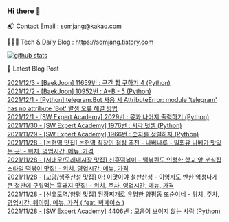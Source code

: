 ### Hi there 👋

📬  Contact Email : somjang@kakao.com

👨🏻‍💻  Tech & Daily Blog : https://somjang.tistory.com

[![github stats](https://github-readme-stats.vercel.app/api?username=SOMJANG&show_icons=true&hide_border=False)](https://somjang.tistory.com)

🤩 Latest Blog Post

[2021/12/3 - [BaekJoon] 11659번 : 구간 합 구하기 4 (Python)](https://somjang.tistory.com/entry/BaekJoon-11659%EB%B2%88-%EA%B5%AC%EA%B0%84-%ED%95%A9-%EA%B5%AC%ED%95%98%EA%B8%B0-4-Python) <br>
[2021/12/2 - [BaekJoon] 10952번 : A+B - 5 (Python)](https://somjang.tistory.com/entry/BaekJoon-10952%EB%B2%88-AB-5-Python) <br>
[2021/12/1 - [Python] telegram.Bot 사용 시 AttributeError: module 'telegram' has no attribute 'Bot' 발생 오류 해결 방법](https://somjang.tistory.com/entry/Python-telegramBot-%EC%82%AC%EC%9A%A9-%EC%8B%9C-AttributeError-module-telegram-has-no-attribute-Bot-%EB%B0%9C%EC%83%9D-%EC%98%A4%EB%A5%98-%ED%95%B4%EA%B2%B0-%EB%B0%A9%EB%B2%95) <br>
[2021/12/1 - [SW Expert Academy] 2029번 : 몫과 나머지 출력하기 (Python)](https://somjang.tistory.com/entry/SW-Expert-Academy-2029%EB%B2%88-%EB%AA%AB%EA%B3%BC-%EB%82%98%EB%A8%B8%EC%A7%80-%EC%B6%9C%EB%A0%A5%ED%95%98%EA%B8%B0-Python) <br>
[2021/11/30 - [SW Expert Academy] 1976번 : 시각 덧셈 (Python)](https://somjang.tistory.com/entry/SW-Expert-Academy-1976%EB%B2%88-%EC%8B%9C%EA%B0%81-%EB%8D%A7%EC%85%88-Python) <br>
[2021/11/29 - [SW Expert Academy] 1966번 : 숫자를 정렬하자 (Python)](https://somjang.tistory.com/entry/SW-Expert-Academy-1966%EB%B2%88-%EC%88%AB%EC%9E%90%EB%A5%BC-%EC%A0%95%EB%A0%AC%ED%95%98%EC%9E%90-Python) <br>
[2021/11/28 - [논현역 맛집] 논현역 직장인 점심 추천 - 나베나루 - 밀푀유 나베가 맛있는 곳! - 위치, 영업시간, 메뉴, 가격](https://somjang.tistory.com/entry/%EB%85%BC%ED%98%84%EC%97%AD-%EB%A7%9B%EC%A7%91-%EB%85%BC%ED%98%84%EC%97%AD-%EC%A7%81%EC%9E%A5%EC%9D%B8-%EC%A0%90%EC%8B%AC-%EC%B6%94%EC%B2%9C-%EB%82%98%EB%B2%A0%EB%82%98%EB%A3%A8-%EB%B0%80%ED%91%80%EC%9C%A0-%EB%82%98%EB%B2%A0%EA%B0%80-%EB%A7%9B%EC%9E%88%EB%8A%94-%EA%B3%B3-%EC%9C%84%EC%B9%98-%EC%98%81%EC%97%85%EC%8B%9C%EA%B0%84-%EB%A9%94%EB%89%B4-%EA%B0%80%EA%B2%A9) <br>
[2021/11/28 - [서대문/모래내시장 맛집] 신흥떡볶이 - 떡볶퀸도 인정한 학교 앞 분식집 스타일 떡볶이 맛집! - 위치, 영업시간, 메뉴, 가격](https://somjang.tistory.com/entry/%EC%84%9C%EB%8C%80%EB%AC%B8%EB%AA%A8%EB%9E%98%EB%82%B4%EC%8B%9C%EC%9E%A5-%EB%A7%9B%EC%A7%91-%EC%8B%A0%ED%9D%A5%EB%96%A1%EB%B3%B6%EC%9D%B4-%EB%96%A1%EB%B3%B6%ED%80%B8%EB%8F%84-%EC%9D%B8%EC%A0%95%ED%95%9C-%ED%95%99%EA%B5%90-%EC%95%9E-%EB%B6%84%EC%8B%9D%EC%A7%91-%EC%8A%A4%ED%83%80%EC%9D%BC-%EB%96%A1%EB%B3%B6%EC%9D%B4-%EB%A7%9B%EC%A7%91-%EC%9C%84%EC%B9%98-%EC%98%81%EC%97%85%EC%8B%9C%EA%B0%84-%EB%A9%94%EB%89%B4-%EA%B0%80%EA%B2%A9) <br>
[2021/11/28 - [고양/행주산성 맛집] 아! 이맛이야 철판산성 - 이영자도 반한 엄청나게 큰 철판에 구워먹는 흑돼지 맛집! - 위치, 주차, 영업시간, 메뉴, 가격](https://somjang.tistory.com/entry/%EA%B3%A0%EC%96%91%ED%96%89%EC%A3%BC%EC%82%B0%EC%84%B1-%EB%A7%9B%EC%A7%91-%EC%95%84-%EC%9D%B4%EB%A7%9B%EC%9D%B4%EC%95%BC-%EC%B2%A0%ED%8C%90%EC%82%B0%EC%84%B1-%EC%9D%B4%EC%98%81%EC%9E%90%EB%8F%84-%EB%B0%98%ED%95%9C-%EC%97%84%EC%B2%AD%EB%82%98%EA%B2%8C-%ED%81%B0-%EC%B2%A0%ED%8C%90%EC%97%90-%EA%B5%AC%EC%9B%8C%EB%A8%B9%EB%8A%94-%ED%9D%91%EB%8F%BC%EC%A7%80-%EB%A7%9B%EC%A7%91-%EC%9C%84%EC%B9%98-%EC%A3%BC%EC%B0%A8-%EC%98%81%EC%97%85%EC%8B%9C%EA%B0%84-%EB%A9%94%EB%89%B4-%EA%B0%80%EA%B2%A9) <br>
[2021/11/28 - [선유도역/양평 맛집] 된장찌개로 유명한 양평동 또순이네 - 위치, 주차, 영업시간, 웨이팅, 메뉴, 가격 ( feat. 빅페이스 )](https://somjang.tistory.com/entry/%EC%84%A0%EC%9C%A0%EB%8F%84%EC%97%AD%EC%96%91%ED%8F%89-%EB%A7%9B%EC%A7%91-%EB%90%9C%EC%9E%A5%EC%B0%8C%EA%B0%9C%EB%A1%9C-%EC%9C%A0%EB%AA%85%ED%95%9C-%EC%96%91%ED%8F%89%EB%8F%99-%EB%98%90%EC%88%9C%EC%9D%B4%EB%84%A4-%EC%9C%84%EC%B9%98-%EC%A3%BC%EC%B0%A8-%EC%98%81%EC%97%85%EC%8B%9C%EA%B0%84-%EC%9B%A8%EC%9D%B4%ED%8C%85-%EB%A9%94%EB%89%B4-%EA%B0%80%EA%B2%A9-feat-%EB%B9%85%ED%8E%98%EC%9D%B4%EC%8A%A4) <br>
[2021/11/28 - [SW Expert Academy] 4406번 : 모음이 보이지 않는 사람 (Python)](https://somjang.tistory.com/entry/SW-Expert-Academy-4406%EB%B2%88-%EB%AA%A8%EC%9D%8C%EC%9D%B4-%EB%B3%B4%EC%9D%B4%EC%A7%80-%EC%95%8A%EB%8A%94-%EC%82%AC%EB%9E%8C-Python) <br>
